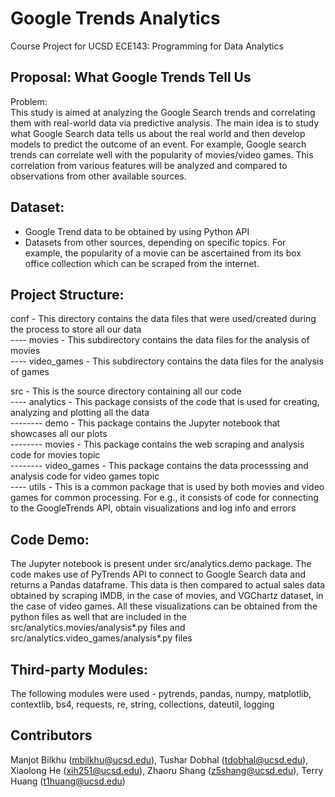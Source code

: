# Google Trends Analytics
Course Project for UCSD ECE143: Programming for Data Analytics

## Proposal: What Google Trends Tell Us

Problem: <br>
This study is aimed at analyzing the Google Search trends and correlating them with real-world
data via predictive analysis. The main idea is to study what Google Search data tells us about the
real world and then develop models to predict the outcome of an event. For example, Google
search trends can correlate well with the popularity of movies/video games. This correlation from various 
features will be analyzed and compared to observations from other available sources. <br>

## Dataset:
- Google Trend data to be obtained by using Python API <br>
- Datasets from other sources, depending on specific topics. For example, the popularity of
a movie can be ascertained from its box office collection which can be scraped from the
internet. <br>

## Project Structure:
conf - This directory contains the data files that were used/created during the process to store all our data <br>
---- movies - This subdirectory contains the data files for the analysis of movies <br>
---- video_games - This subdirectory contains the data files for the analysis of games <br>

src - This is the source directory containing all our code <br>
---- analytics - This package consists of the code that is used for creating, analyzing and plotting all the data <br>
-------- demo - This package contains the Jupyter notebook that showcases all our plots <br>
-------- movies - This package contains the web scraping and analysis code for movies topic <br>
-------- video_games - This package contains the data processsing and analysis code for video games topic <br>
---- utils - This is a common package that is used by both movies and video games for common processing. For e.g.,
			 it consists of code for connecting to the GoogleTrends  API, obtain visualizations and log info and errors <br>

## Code Demo:
The Jupyter notebook is present under src/analytics.demo package. The code makes use of PyTrends API to connect to Google 
Search data and returns a Pandas dataframe. This data is then compared to actual sales data obtained by scraping IMDB,
in the case of movies, and VGChartz dataset, in the case of video games. All these visualizations can be obtained from 
the python files as well that are included in the src/analytics.movies/analysis*.py files and 
src/analytics.video_games/analysis*.py files 

## Third-party Modules:
The following modules were used - pytrends, pandas, numpy, matplotlib, contextlib, bs4, requests, re, string, collections, dateutil, logging

## Contributors
Manjot Bilkhu (mbilkhu@ucsd.edu), Tushar Dobhal (tdobhal@ucsd.edu), Xiaolong He (xih251@ucsd.edu), 
Zhaoru Shang (z5shang@ucsd.edu), Terry Huang (t1huang@ucsd.edu)
